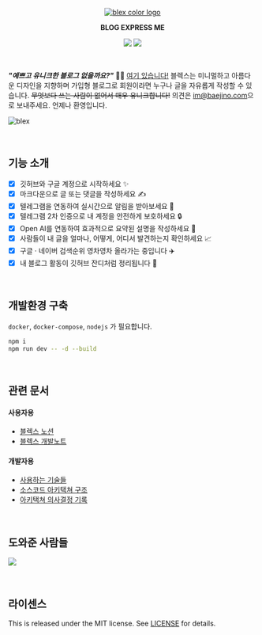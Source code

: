 

<p align="center">
    <a href="https://github.com/baealex/BLEX">
        <img alt="blex color logo" src="https://user-images.githubusercontent.com/35596687/76856570-de2b8a80-6896-11ea-8827-fc2f1966fa23.png">
    </a>
</p>

<p align="center">
    <strong>BLOG EXPRESS ME</strong>
</p>

<p align="center">
    <img src="https://img.shields.io/badge/nextjs-13.2.3-yellow?style=flat-square">
    <img src="https://img.shields.io/badge/django-4.1.7-blue?style=flat-square">
</p>

<br>

***"예쁘고 유니크한 블로그 없을까요?"*** 🙋‍♂️ [여기 있습니다!](https://blex.me) 블렉스는 미니멀하고 아름다운 디자인을 지향하며 가입형 블로그로 회원이라면 누구나 글을 자유롭게 작성할 수 있습니다. ~~무엇보다 쓰는 사람이 없어서 매우 유니크합니다!~~ 의견은 [im@baejino.com](mailto:im@baejino.com)으로 보내주세요. 언제나 환영입니다.

![blex](https://user-images.githubusercontent.com/35596687/144164653-d4ed4668-f872-4600-938d-a824bd4b8599.jpg)

<br>

## 기능 소개

- [x] 깃허브와 구글 계정으로 시작하세요 ✨
- [x] 마크다운으로 글 또는 댓글을 작성하세요 ✍️
- [x] 텔레그램을 연동하여 실시간으로 알림을 받아보세요 🚀
- [x] 텔레그램 2차 인증으로 내 계정을 안전하게 보호하세요 🔒
- [x] Open AI를 연동하여 효과적으로 요약된 설명을 작성하세요 🦾
- [x] 사람들이 내 글을 얼마나, 어떻게, 어디서 발견하는지 확인하세요 📈
- [x] 구글 · 네이버 검색순위 영차영차 올라가는 중입니다 ✈️
- [x] 내 블로그 활동이 깃허브 잔디처럼 정리됩니다 🌿

<br>

## 개발환경 구축

`docker`, `docker-compose`, `nodejs` 가 필요합니다.

```bash
npm i
npm run dev -- -d --build
```

<br>

## 관련 문서

#### 사용자용

- [블렉스 노션](https://blex.me/notion)
- [블렉스 개발노트](https://blex.me/@baealex/series/%EB%B8%94%EB%A0%89%EC%8A%A4-%EC%9D%B4%EC%95%BC%EA%B8%B0)

#### 개발자용

- [사용하는 기술들](documents/Tech-Stack.md)
- [소스코드 아키택쳐 구조](documents/Architecture.md)
- [아키택쳐 의사결정 기록](documents/Architecture-Decision-Records.md)

<br>

## 도와준 사람들

<a href="https://github.com/baealex/BLEX/graphs/contributors">
  <img src="https://contributors-img.web.app/image?repo=baealex/BLEX" />
</a>

<p><br></p>

## 라이센스

This is released under the MIT license. See [LICENSE](LICENSE) for details.
